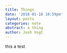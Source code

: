 ```yaml
---
title: Things
date: '2018-01-18 10:59pm'
layout: posts
categories: note
abstract: a thing
author: Josh Vogt 
---
```

this a test
